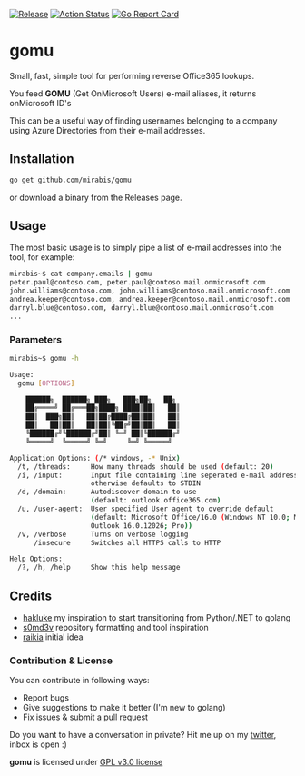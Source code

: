 [![Release](https://img.shields.io/github/release/mirabis/gomu.svg)](https://github.com/mirabis/gomu/releases)
[![Action Status](https://github.com/Mirabis/gomu/workflows/Release%20with%20goreleaser/badge.svg)](https://github.com/mirabis/gomu/actions)
[![Go Report Card](https://goreportcard.com/badge/github.com/Mirabis/gomu)](https://goreportcard.com/report/github.com/Mirabis/gomu)

# gomu 

Small, fast, simple tool for performing reverse Office365 lookups.

You feed **GOMU** (Get OnMicrosoft Users) e-mail aliases, it returns onMicrosoft ID's

This can be a useful way of finding usernames belonging to a company using Azure Directories from their e-mail addresses.

## Installation

```sh
go get github.com/mirabis/gomu
```
or download a binary from the Releases page.

## Usage
The most basic usage is to simply pipe a list of e-mail addresses into the tool, for example:

```sh
mirabis~$ cat company.emails | gomu 
peter.paul@contoso.com, peter.paul@contoso.mail.onmicrosoft.com
john.williams@contoso.com, john.williams@contoso.mail.onmicrosoft.com
andrea.keeper@contoso.com, andrea.keeper@contoso.mail.onmicrosoft.com
darryl.blue@contoso.com, darryl.blue@contoso.mail.onmicrosoft.com
...
```

### Parameters

```sh
mirabis~$ gomu -h

Usage:
  gomu [OPTIONS]

  	██████╗  ██████╗ ███╗   ███╗██╗   ██╗
	██╔════╝ ██╔═══██╗████╗ ████║██║   ██║
	██║  ███╗██║   ██║██╔████╔██║██║   ██║
	██║   ██║██║   ██║██║╚██╔╝██║██║   ██║
	╚██████╔╝╚██████╔╝██║ ╚═╝ ██║╚██████╔╝
	╚═════╝  ╚═════╝ ╚═╝     ╚═╝ ╚═════╝ 

Application Options: (/* windows, -* Unix)
  /t, /threads:     How many threads should be used (default: 20)
  /i, /input:       Input file containing line seperated e-mail addresses,
                    otherwise defaults to STDIN
  /d, /domain:      Autodiscover domain to use
                    (default: outlook.office365.com)
  /u, /user-agent:  User specified User agent to override default
                    (default: Microsoft Office/16.0 (Windows NT 10.0; Microsoft
                    Outlook 16.0.12026; Pro))
  /v, /verbose      Turns on verbose logging
      /insecure     Switches all HTTPS calls to HTTP

Help Options:
  /?, /h, /help     Show this help message
```


## Credits
- [hakluke](https://twitter.com/hakluke) my inspiration to start transitioning from Python/.NET to golang
- [s0md3v](https://github.com/s0md3v) repository formatting and tool inspiration
- [raikia](https://github.com/Raikia/UhOh365) initial idea

### Contribution & License
You can contribute in following ways:

- Report bugs
- Give suggestions to make it better (I'm new to golang)
- Fix issues & submit a pull request

Do you want to have a conversation in private? Hit me up on my [twitter](https://twitter.com/iMirabis/), inbox is open :)

**gomu** is licensed under [GPL v3.0 license](https://www.gnu.org/licenses/gpl-3.0.en.html)